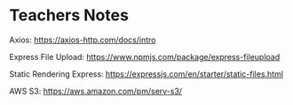 # Teachers Notes

Axios: https://axios-http.com/docs/intro

Express File Upload: https://www.npmjs.com/package/express-fileupload

Static Rendering Express: https://expressjs.com/en/starter/static-files.html

AWS S3: https://aws.amazon.com/pm/serv-s3/
